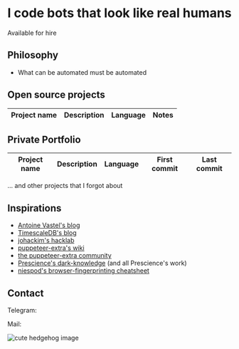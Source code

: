 # I code bots that look like real humans

Available for hire

## Philosophy

- What can be automated must be automated


## Open source projects

| Project name | Description | Language | Notes |
| ------------ | ----------- | -------- | ----- |



## Private Portfolio

| Project name | Description                                               | Language   | First commit  | Last commit |
| ------------ | --------------------------------------------------------- | ---------- | ------------- | ----------- |


... and other projects that I forgot about


## Inspirations

- [Antoine Vastel's blog](https://antoinevastel.com/)
- [TimescaleDB's blog](https://blog.timescale.com/blog/how-i-power-a-successful-crypto-trading-bot-with-timescaledb/)
- [johackim's hacklab](https://johackim.com/start)
- [puppeteer-extra's wiki](https://github.com/berstend/puppeteer-extra/wiki)
- [the puppeteer-extra community](https://extra.community/)
- [Prescience's dark-knowledge](https://github.com/prescience-data/dark-knowledge) (and all Prescience's work)
- [niespod's browser-fingerprinting cheatsheet](https://github.com/niespodd/browser-fingerprinting)

## Contact

Telegram: 

Mail: 

![cute hedgehog image](https://user-images.githubusercontent.com/13921610/138776571-6119f075-8e8a-4ac1-bc6a-8b598fbdb1d8.png)
